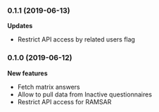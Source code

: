 ### 0.1.1 (2019-06-13)

**Updates**

* Restrict API access by related users flag

### 0.1.0 (2019-06-12)

**New features**

* Fetch matrix answers
* Allow to pull data from Inactive questionnaires
* Restrict API access for RAMSAR
